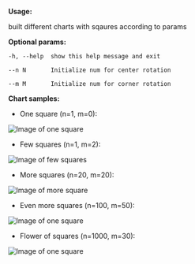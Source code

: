 **Usage:**

built different charts with sqaures according to params

**Optional params:**
```
-h, --help  show this help message and exit

--n N       Initialize num for center rotation

--m M       Initialize num for corner rotation
```

**Chart samples:**

- One square (n=1, m=0):

![Image of one square](/charts_samples/one_square.png)

- Few squares (n=1, m=2):

![Image of few squares](/charts_samples/few_squares.png)

- More squares (n=20, m=20):

![Image of more square](/charts_samples/more_squares.png)

- Even more squares (n=100, m=50):

![Image of one square](/charts_samples/even_more_square.png)

- Flower of squares (n=1000, m=30):

![Image of one square](/charts_samples/squares_flower.png)
